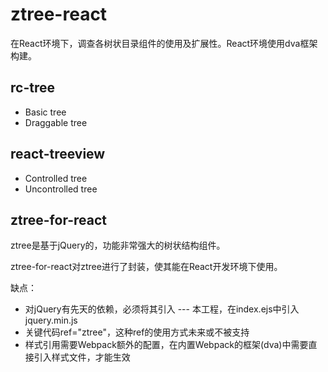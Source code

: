 # ztree-react
在React环境下，调查各树状目录组件的使用及扩展性。React环境使用dva框架构建。

## rc-tree
- Basic tree
- Draggable tree

## react-treeview
- Controlled tree
- Uncontrolled tree

## ztree-for-react
ztree是基于jQuery的，功能非常强大的树状结构组件。

ztree-for-react对ztree进行了封装，使其能在React开发环境下使用。

缺点：
- 对jQuery有先天的依赖，必须将其引入 --- 本工程，在index.ejs中引入jquery.min.js
- 关键代码ref="ztree"，这种ref的使用方式未来或不被支持
- 样式引用需要Webpack额外的配置，在内置Webpack的框架(dva)中需要直接引入样式文件，才能生效

